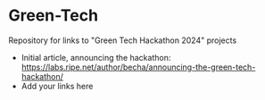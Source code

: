 # Green-Tech
Repository for links to "Green Tech Hackathon 2024" projects
* Initial article, announcing the hackathon: https://labs.ripe.net/author/becha/announcing-the-green-tech-hackathon/
* Add your links here
